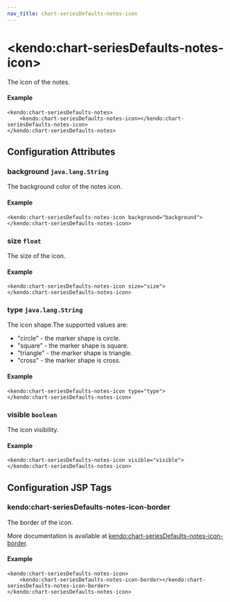 ```yaml
---
nav_title: chart-seriesDefaults-notes-icon
---
```


# \<kendo:chart-seriesDefaults-notes-icon\>

The icon of the notes.

#### Example
    <kendo:chart-seriesDefaults-notes>
        <kendo:chart-seriesDefaults-notes-icon></kendo:chart-seriesDefaults-notes-icon>
    </kendo:chart-seriesDefaults-notes>

## Configuration Attributes

### background `java.lang.String`

The background color of the notes icon.

#### Example
    <kendo:chart-seriesDefaults-notes-icon background="background">
    </kendo:chart-seriesDefaults-notes-icon>

### size `float`

The size of the icon.

#### Example
    <kendo:chart-seriesDefaults-notes-icon size="size">
    </kendo:chart-seriesDefaults-notes-icon>

### type `java.lang.String`

The icon shape.The supported values are:
* "circle" - the marker shape is circle.
* "square" - the marker shape is square.
* "triangle" - the marker shape is triangle.
* "cross" - the marker shape is cross.

#### Example
    <kendo:chart-seriesDefaults-notes-icon type="type">
    </kendo:chart-seriesDefaults-notes-icon>

### visible `boolean`

The icon visibility.

#### Example
    <kendo:chart-seriesDefaults-notes-icon visible="visible">
    </kendo:chart-seriesDefaults-notes-icon>


##  Configuration JSP Tags

### kendo:chart-seriesDefaults-notes-icon-border

The border of the icon.

More documentation is available at [kendo:chart-seriesDefaults-notes-icon-border](/api/wrappers/jsp/chart/seriesdefaults-notes-icon-border).

#### Example

    <kendo:chart-seriesDefaults-notes-icon>
        <kendo:chart-seriesDefaults-notes-icon-border></kendo:chart-seriesDefaults-notes-icon-border>
    </kendo:chart-seriesDefaults-notes-icon>

